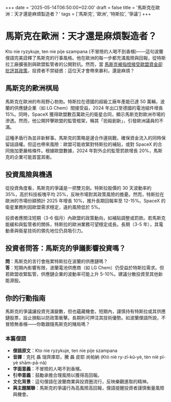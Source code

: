 +++
date = '2025-05-14T06:50:00+02:00'
draft = false
title = '馬斯克在歐洲：天才還是麻煩製造者？'
tags = ['馬斯克', '歐洲', '特斯拉', '爭議']
+++

# 馬斯克在歐洲：天才還是麻煩製造者？

Kto nie ryzykuje, ten nie pije szampana (不冒險的人喝不到香檳)——這句波蘭俚語完美詮釋了馬斯克的行事風格。他在歐洲的每一步都充滿風險與回報，從特斯拉工廠擴張到與歐盟監管者的公開對抗。然而，當 [馬斯克被指控接受歐盟資金卻批評其政策](https://innpoland.pl/212780,elon-musk-znowu-w-ogniu-sensacji-unie-krytykuje-ale-pieniadze-bierze)，投資者不禁疑惑：這位天才會帶來暴利，還是麻煩？

## 馬斯克的歐洲棋局

馬斯克在歐洲的布局野心勃勃。特斯拉在德國的超級工廠年產能已達 50 萬輛，波蘭的供應鏈企業（如 LG Chem）間接受益，2024 年出口至德國的電池組件增長 15%。同時，SpaceX 獲得歐盟數百萬歐元的衛星合同，顯示馬斯克對歐洲市場的滲透。然而，他公開抨擊歐盟的監管框架，稱其「扼殺創新」，引發歐洲議員的不滿。

這種矛盾行為並非新鮮事。馬斯克的策略是邊合作邊挑戰，確保資金流入的同時保留話語權。但這也帶來風險：歐盟可能收緊對特斯拉的補貼，或對 SpaceX 的合同施加更嚴格條件。根據歐盟數據，2024 年對外企的監管罰款增長 20%，馬斯克的企業可能首當其衝。

## 投資風險與機遇

從投資角度看，馬斯克的爭議是一把雙刃劍。特斯拉股價的 30 天波動率約 35%，高於科技板塊平均 25%，反映市場對其政策風險的擔憂。然而，特斯拉在歐洲的市場份額預計 2025 年增長 10%，推升長期回報率至 12-15%。SpaceX 的衛星業務則因歐盟需求穩定，違約風險低於 5%。

投資者應關注短期（3-6 個月）內歐盟的政策動向，如補貼調整或罰款。若馬斯克能緩和與監管者的關係，特斯拉的歐洲業務可望穩定成長。長期（3-5 年），其電動車與衛星技術的領先地位仍具吸引力。

## 投資者問答：馬斯克的爭議影響投資嗎？

**問**：馬斯克的言行會拖累特斯拉在波蘭的供應鏈嗎？  
**答**：短期內影響有限，波蘭電池供應商（如 LG Chem）仍受益於特斯拉需求。但若歐盟收緊監管，供應鏈企業的波動率可能上升 5-10%。建議分散投資至其他新能源股。

## 你的行動指南

馬斯克的爭議讓投資充滿變數，但也蘊藏機會。短期內，謹慎持有特斯拉或其供應鏈股票，設止損點以防政策衝擊。長期則可押注其技術優勢。如波蘭俚語所說，不冒險無香檳——你敢跟隨馬斯克的賭局嗎？

### 本篇俚語

- **俚語原文**：Kto nie ryzykuje, ten nie pije szampana  
- **音譯**：克托 聶 瑞齊庫耶，騰 聶 皮耶 尚帕納 (Ktō niè ry-zī-kū-yè, tèn niè pī-yè shām-pā-nà)  
- **字面意義**：不冒險的人喝不到香檳。  
- **引申意義**：鼓勵承擔合理風險以獲得高回報。  
- **文化背景**：這句俚語在波蘭商業與投資圈流行，反映樂觀進取的精神。  
- **與主題關聯**：馬斯克的爭議行為高風險高回報，俚語提醒投資者謹慎衡量風險與機會。